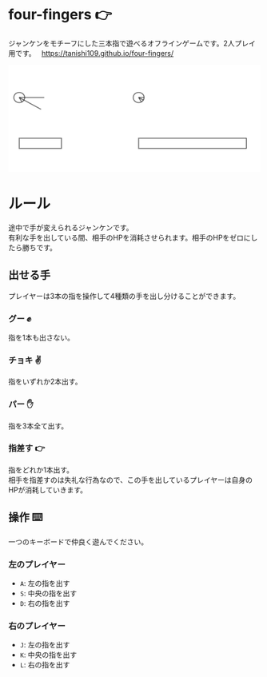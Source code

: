 # four-fingers :point_right:

ジャンケンをモチーフにした三本指で遊べるオフラインゲームです。2人プレイ用です。  
https://tanishi109.github.io/four-fingers/

![img](https://github.com/tanishi109/four-fingers/blob/master/screenshot.png?raw=true)

# ルール

途中で手が変えられるジャンケンです。  
有利な手を出している間、相手のHPを消耗させられます。相手のHPをゼロにしたら勝ちです。

## 出せる手

プレイヤーは3本の指を操作して4種類の手を出し分けることができます。

### グー :fist:

指を1本も出さない。

### チョキ :v:

指をいずれか2本出す。

### パー :hand:

指を3本全て出す。

### 指差す :point_right:

指をどれか1本出す。  
相手を指差すのは失礼な行為なので、この手を出しているプレイヤーは自身のHPが消耗していきます。

## 操作 :keyboard: 

一つのキーボードで仲良く遊んでください。

### 左のプレイヤー

- `A`: 左の指を出す
- `S`: 中央の指を出す
- `D`: 右の指を出す

### 右のプレイヤー

- `J`: 左の指を出す
- `K`: 中央の指を出す
- `L`: 右の指を出す
